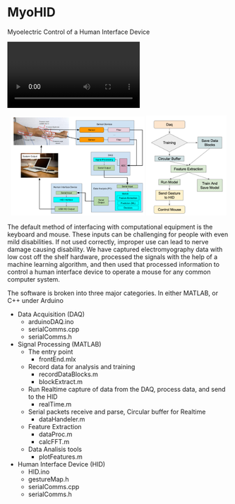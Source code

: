 # MyoHID
Myoelectric Control of a Human Interface Device


![Video of System in Action](https://github.com/iamtheeel/MyoHID/blob/744d13a04d67df1fa4955e9585844b020ff10742/IMG_6636_finalRun_720p.mov)

<p align="center">
  <img src="blockDiagram.png" alt="Block Diagram" width=60%/>
  <img src="flowChart.png" alt="Flow Chart" width=36%/>

</p>

The default method of interfacing with computational equipment is the keyboard and mouse. These inputs can be challenging for people with even mild disabilities. If not used correctly, improper use can lead to nerve damage causing disability. 
We have captured electromyography data with low cost off the shelf hardware, processed the signals with the help of a machine learning algorithm, and then used that processed information to control a human interface device to operate a mouse for any common computer system.


The software is broken into three major categories. In either MATLAB, or C++ under Arduino
*	Data Acquisition (DAQ)
    -	arduinoDAQ.ino
    -	serialComms.cpp
    - serialComms.h
*	Signal Processing (MATLAB)
    -	The entry point
        - frontEnd.mlx
    -	Record data for analysis and training
        - recordDataBlocks.m
        - blockExtract.m
    -	Run Realtime capture of data from the DAQ, process data, and send to the HID
        - realTime.m
    -	Serial packets receive and parse, Circular buffer for Realtime
        - dataHandeler.m
    -	Feature Extraction
        - dataProc.m
        - calcFFT.m
    -	Data Analisis tools
        - plotFeatures.m
*	Human Interface Device (HID)
    -	HID.ino
    -	gestureMap.h
    -	serialComms.cpp
    -	serialComms.h
